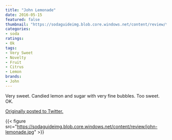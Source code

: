 ```yaml
---
title: "John Lemonade"
date: 2016-05-15
featured: false
thumbnail: "https://sodaguideimg.blob.core.windows.net/content/review/thumbs/john-lemonade.jpg"
categories:
- soda
ratings:
- Ok
tags:
- Very Sweet
- Novelty
- Fruit
- Citrus
- Lemon
brands:
- John
---
```


Very sweet. Candied lemon and sugar with very fine bubbles. Too sweet. OK.

[Originally posted to Twitter.](https://twitter.com/Cavorter/status/731919650095804418)

{{< figure src="https://sodaguideimg.blob.core.windows.net/content/review/john-lemonade.jpg" >}}

